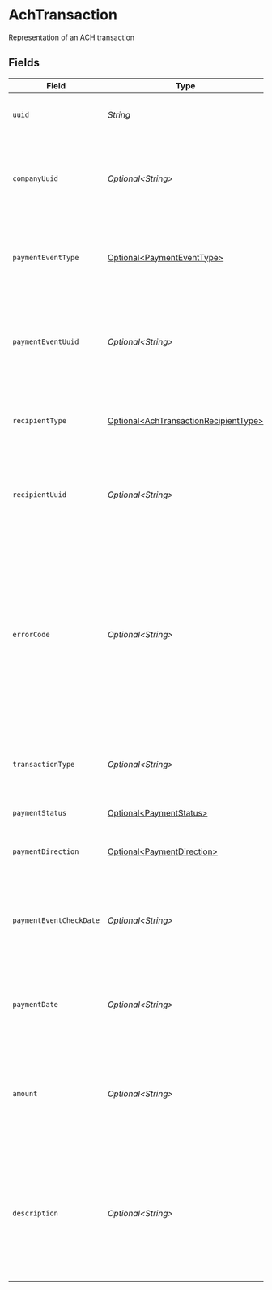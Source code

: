 # AchTransaction

Representation of an ACH transaction


## Fields

| Field                                                                                                                                                                                                                                                                     | Type                                                                                                                                                                                                                                                                      | Required                                                                                                                                                                                                                                                                  | Description                                                                                                                                                                                                                                                               |
| ------------------------------------------------------------------------------------------------------------------------------------------------------------------------------------------------------------------------------------------------------------------------- | ------------------------------------------------------------------------------------------------------------------------------------------------------------------------------------------------------------------------------------------------------------------------- | ------------------------------------------------------------------------------------------------------------------------------------------------------------------------------------------------------------------------------------------------------------------------- | ------------------------------------------------------------------------------------------------------------------------------------------------------------------------------------------------------------------------------------------------------------------------- |
| `uuid`                                                                                                                                                                                                                                                                    | *String*                                                                                                                                                                                                                                                                  | :heavy_check_mark:                                                                                                                                                                                                                                                        | Unique identifier of an ACH transaction                                                                                                                                                                                                                                   |
| `companyUuid`                                                                                                                                                                                                                                                             | *Optional\<String>*                                                                                                                                                                                                                                                       | :heavy_minus_sign:                                                                                                                                                                                                                                                        | Unique identifier of the company to which the ACH transaction belongs                                                                                                                                                                                                     |
| `paymentEventType`                                                                                                                                                                                                                                                        | [Optional\<PaymentEventType>](../../models/components/PaymentEventType.md)                                                                                                                                                                                                | :heavy_minus_sign:                                                                                                                                                                                                                                                        | The type of payment event associated with the ACH transaction                                                                                                                                                                                                             |
| `paymentEventUuid`                                                                                                                                                                                                                                                        | *Optional\<String>*                                                                                                                                                                                                                                                       | :heavy_minus_sign:                                                                                                                                                                                                                                                        | Unique identifier for the payment event associated with the ACH transaction                                                                                                                                                                                               |
| `recipientType`                                                                                                                                                                                                                                                           | [Optional\<AchTransactionRecipientType>](../../models/components/AchTransactionRecipientType.md)                                                                                                                                                                          | :heavy_minus_sign:                                                                                                                                                                                                                                                        | The type of recipient associated with the ACH transaction                                                                                                                                                                                                                 |
| `recipientUuid`                                                                                                                                                                                                                                                           | *Optional\<String>*                                                                                                                                                                                                                                                       | :heavy_minus_sign:                                                                                                                                                                                                                                                        | Unique identifier for the recipient associated with the ACH transaction                                                                                                                                                                                                   |
| `errorCode`                                                                                                                                                                                                                                                               | *Optional\<String>*                                                                                                                                                                                                                                                       | :heavy_minus_sign:                                                                                                                                                                                                                                                        | The error code associated with the ACH transaction, if any. If there is no error on the ACH transaction, this field will be nil. See [this article](https://engineering.gusto.com/how-ach-works-a-developer-perspective-part-2/) for a complete list of ACH return codes. |
| `transactionType`                                                                                                                                                                                                                                                         | *Optional\<String>*                                                                                                                                                                                                                                                       | :heavy_minus_sign:                                                                                                                                                                                                                                                        | The type of transaction associated with the ACH transaction                                                                                                                                                                                                               |
| `paymentStatus`                                                                                                                                                                                                                                                           | [Optional\<PaymentStatus>](../../models/components/PaymentStatus.md)                                                                                                                                                                                                      | :heavy_minus_sign:                                                                                                                                                                                                                                                        | The status of the ACH transaction                                                                                                                                                                                                                                         |
| `paymentDirection`                                                                                                                                                                                                                                                        | [Optional\<PaymentDirection>](../../models/components/PaymentDirection.md)                                                                                                                                                                                                | :heavy_minus_sign:                                                                                                                                                                                                                                                        | The direction of the payment                                                                                                                                                                                                                                              |
| `paymentEventCheckDate`                                                                                                                                                                                                                                                   | *Optional\<String>*                                                                                                                                                                                                                                                       | :heavy_minus_sign:                                                                                                                                                                                                                                                        | The date of the payment event check associated with the ACH transaction                                                                                                                                                                                                   |
| `paymentDate`                                                                                                                                                                                                                                                             | *Optional\<String>*                                                                                                                                                                                                                                                       | :heavy_minus_sign:                                                                                                                                                                                                                                                        | The date of the payment associated with the ACH transaction                                                                                                                                                                                                               |
| `amount`                                                                                                                                                                                                                                                                  | *Optional\<String>*                                                                                                                                                                                                                                                       | :heavy_minus_sign:                                                                                                                                                                                                                                                        | The amount of money moved by the ACH transaction. This amount is always non-negative.                                                                                                                                                                                     |
| `description`                                                                                                                                                                                                                                                             | *Optional\<String>*                                                                                                                                                                                                                                                       | :heavy_minus_sign:                                                                                                                                                                                                                                                        | The description of the ACH transaction. Can be used to identify the ACH transaction on the recipient's bank statement.                                                                                                                                                    |